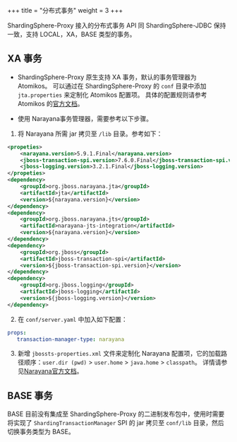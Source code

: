 +++
title = "分布式事务"
weight = 3
+++

ShardingSphere-Proxy 接入的分布式事务 API 同 ShardingSphere-JDBC 保持一致，支持 LOCAL，XA，BASE 类型的事务。

## XA 事务

* ShardingSphere-Proxy 原生支持 XA 事务，默认的事务管理器为 Atomikos。
可以通过在 ShardingSphere-Proxy 的 `conf` 目录中添加 `jta.properties` 来定制化 Atomikos 配置项。
具体的配置规则请参考 Atomikos 的[官方文档](https://www.atomikos.com/Documentation/JtaProperties)。

* 使用 Narayana事务管理器，需要参考以下步骤。

1. 将 Narayana 所需 jar 拷贝至 `/lib` 目录。参考如下：

```xml
<propeties>
    <narayana.version>5.9.1.Final</narayana.version>
    <jboss-transaction-spi.version>7.6.0.Final</jboss-transaction-spi.version>
    <jboss-logging.version>3.2.1.Final</jboss-logging.version>
</propeties>
<dependency>
    <groupId>org.jboss.narayana.jta</groupId>
    <artifactId>jta</artifactId>
    <version>${narayana.version}</version>
</dependency>
<dependency>
    <groupId>org.jboss.narayana.jts</groupId>
    <artifactId>narayana-jts-integration</artifactId>
    <version>${narayana.version}</version>
</dependency>
<dependency>
    <groupId>org.jboss</groupId>
    <artifactId>jboss-transaction-spi</artifactId>
    <version>${jboss-transaction-spi.version}</version>
</dependency>
<dependency>
    <groupId>org.jboss.logging</groupId>
    <artifactId>jboss-logging</artifactId>
    <version>${jboss-logging.version}</version>
</dependency>
``` 
 
2. 在 `conf/server.yaml` 中加入如下配置：

```yaml
props:
   transaction-manager-type: narayana
```

3. 新增 `jbossts-properties.xml` 文件来定制化 Narayana 配置项，它的加载路径顺序：`user.dir (pwd)` > `user.home` > `java.home` > `classpath`。
详情请参见[Narayana官方文档](https://narayana.io/documentation/index.html)。


## BASE 事务

BASE 目前没有集成至 ShardingSphere-Proxy 的二进制发布包中，使用时需要将实现了 `ShardingTransactionManager` SPI 的 jar 拷贝至 `conf/lib` 目录，然后切换事务类型为 BASE。
